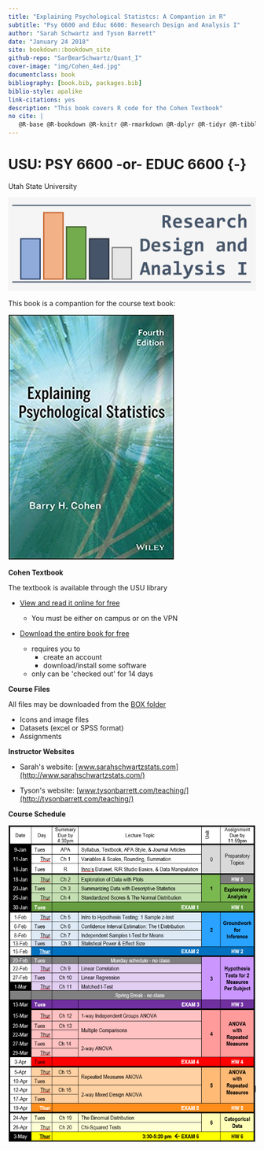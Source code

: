 ```yaml
--- 
title: "Explaining Psychological Statistcs: A Compantion in R"
subtitle: "Psy 6600 and Educ 6600: Research Design and Analysis I"
author: "Sarah Schwartz and Tyson Barrett"
date: "January 24 2018"
site: bookdown::bookdown_site
github-repo: "SarBearSchwartz/Quant_I"
cover-image: "img/Cohen_4ed.jpg"
documentclass: book
bibliography: [book.bib, packages.bib]
biblio-style: apalike
link-citations: yes
description: "This book covers R code for the Cohen Textbook"
no cite: |
   @R-base @R-bookdown @R-knitr @R-rmarkdown @R-dplyr @R-tidyr @R-tibble @R-ggplot2 @R-readxl @R-haven @R-psych @R-furniture
---
```



# USU: PSY 6600 -or- EDUC 6600 {-}

Utah State University

![](img/headers/RDA1_logo.png)



This book is a compantion for the course text book:

![](img/Cohen_4ed.jpg)

**Cohen Textbook**

The textbook is available through the USU library

* [View and read it online for free](http://site.ebrary.com/lib/usulibraries/reader.action?docID=10809658)  
    + You must be either on campus or on the VPN

* [Download the entire book for free](https://ebookcentral-proquest-com.dist.lib.usu.edu/lib/USU/detail.action?docID=1563061)
    + requires you to 
        - create an account
        - download/install some software
    + only can be 'checked out' for 14 days


**Course Files**

All files may be downloaded from the [BOX folder](https://usu.app.box.com/s/nsnga773p9o823shxr243z39brmlc35y)

* Icons and image files
* Datasets (excel or SPSS format)
* Assignments

**Instructor Websites**

* Sarah's website: [www.sarahschwartzstats.com](http://www.sarahschwartzstats.com/)

* Tyson's website: [www.tysonbarrett.com/teaching/](http://tysonbarrett.com/teaching/)



**Course Schedule**


![](img/Sched_1-16-18.PNG)


